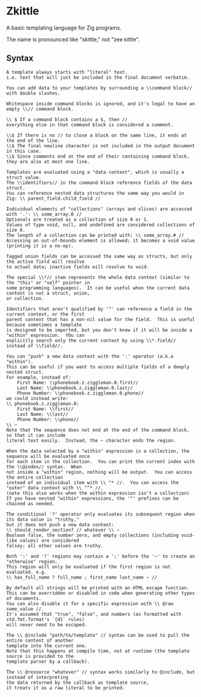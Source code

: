 # Zkittle

A basic templating language for Zig programs.

The name is pronounced like "skittle," not "zee kittle".

## Syntax

    A template always starts with "literal" text.
    i.e. text that will just be included in the final document verbatim.

    You can add data to your templates by surrounding a \\command block// with double slashes.
    
    Whitespace inside command blocks is ignored, and it's legal to have an empty \\// command block.

    \\ $ If a command block contains a $, then //
    everything else in that command block is considered a comment.
    
    \\$ If there is no // to close a block on the same line, it ends at the end of the line.
    \\$ The final newline character is not included in the output document in this case.
    \\$ Since comments end at the end of their containing command block, they are also at most one line.

    Templates are evaluated using a "data context", which is usually a struct value.
    The \\identifiers// in the command block reference fields of the data struct.
    You can reference nested data structures the same way you would in Zig: \\ parent_field.child_field //

    Individual elements of "collections" (arrays and slices) are accessed with '.': \\ some_array.0 //
    Optionals are treated as a collection of size 0 or 1.
    Values of type void, null, and undefined are considered collections of size 0.
    The length of a collection can be printed with: \\ some_array.# //
    Accessing an out-of-bounds element is allowed; it becomes a void value (printing it is a no-op).

    Tagged union fields can be accessed the same way as structs, but only the active field will resolve
    to actual data; inactive fields will resolve to void.

    The special \\*// item represents the whole data context (similar to the "this" or "self" pointer in
    some programming languages).  It can be useful when the current data context is not a struct, union,
    or collection.

    Identifiers that aren't qualified by '^' can reference a field in the current context, or the first
    parent context that has a non-nil value for the field.  This is useful because sometimes a template
    is designed to be imported, but you don't know if it will be inside a "within" expression.  YOu can
    explicitly search only the current context by using \\*.field// instead of \\field//.

    You can "push" a new data context with the ':' operator (a.k.a "within").
    This can be useful if you want to access multiple fields of a deeply nested struct.
    For example, instead of:
        First Name: \\phonebook.z.ziggleman.0.first//
        Last Name: \\phonebook.z.ziggleman.0.last//
        Phone Number: \\phonebook.z.ziggleman.0.phone//
    we could instead write:
    \\ phonebook.z.ziggleman.0:
        First Name: \\first//
        Last Name: \\last//
        Phone Number: \\phone//
    \\ ~
    Note that the sequence does not end at the end of the command block, so that it can include
    literal text easily.  Instead, the ~ character ends the region.

    When the data selected by a "within" expression is a collection, the sequence will be evaluated once
    for each item in the collection.  You can print the current index with the \\@index// syntax.  When
    not inside a "within" region, nothing will be output.  You can access the entire collection
    instead of an individual item with \\ ^* //.  You can access the "outer" data context with \\ ^^* //.
    (note this also works when the within expression isn't a collection)
    If you have nested "within" expressions, the '^' prefixes can be chained as needed.

    The conditional '?' operator only evaluates its subsequent region when its data value is "truthy,"
    but it does not push a new data context:
    \\ should_render_section? // whatever \\ ~
    Boolean false, the number zero, and empty collections (including void-like values) are considered
    falsey; all other values are truthy.

    Both ':' and '?' regions may contain a ';' before the '~' to create an "otherwise" region.
    This region will only be evaluated if the first region is not evaluated. e.g.
    \\ has_full_name ? full_name ; first_name last_name ~ //

    By default all strings will be printed with an HTML escape function.
    This can be overridden or disabled in code when generating other types of documents.
    You can also disable it for a specific expression with \\ @raw some_value //.
    It's assumed that "true", "false", and numbers (as formatted with std.fmt.format's `{d}` rules)
    will never need to be escaped.

    The \\ @include "path/to/template" // syntax can be used to pull the entire content of another
    template into the current one.
    Note that this happens at compile time, not at runtime (the template source is provided to the
    template parser by a callback).

    The \\ @resource "whatever" // syntax works similarly to @include, but instead of interpreting
    the data returned by the callback as template source,
    it treats it as a raw literal to be printed.
